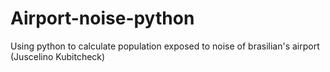# Airport-noise-python
Using python to calculate population exposed to noise of brasilian's airport (Juscelino Kubitcheck)
